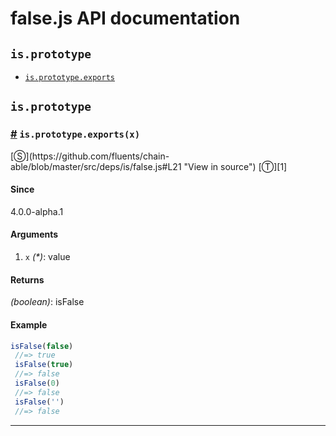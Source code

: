 # false.js API documentation

<!-- div class="toc-container" -->

<!-- div -->

## `is.prototype`
* <a href="#is-prototype-exports">`is.prototype.exports`</a>

<!-- /div -->

<!-- /div -->

<!-- div class="doc-container" -->

<!-- div -->

## `is.prototype`

<!-- div -->

<h3 id="is-prototype-exports"><a href="#is-prototype-exports">#</a>&nbsp;<code>is.prototype.exports(x)</code></h3>
[&#x24C8;](https://github.com/fluents/chain-able/blob/master/src/deps/is/false.js#L21 "View in source") [&#x24C9;][1]



#### Since
4.0.0-alpha.1

#### Arguments
1. `x` *(&#42;)*: value

#### Returns
*(boolean)*: isFalse

#### Example
```js
isFalse(false)
 //=> true
 isFalse(true)
 //=> false
 isFalse(0)
 //=> false
 isFalse('')
 //=> false
```
---

<!-- /div -->

<!-- /div -->

<!-- /div -->

 [1]: #is.prototype "Jump back to the TOC."
